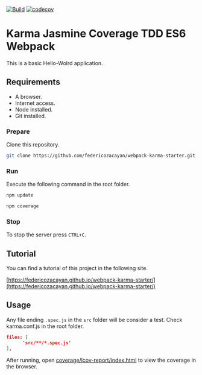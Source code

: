 [![Build](https://travis-ci.org/eustatos/webpack-karma-starter.svg?branch=master)](https://travis-ci.org/eustatos/webpack-karma-starter)
[![codecov](https://codecov.io/gh/eustatos/webpack-karma-starter/branch/master/graph/badge.svg)](https://codecov.io/gh/eustatos/webpack-karma-starter)

# Karma Jasmine Coverage TDD ES6 Webpack

This is a basic Hello-Wolrd application.

## Requirements

- A browser.
- Internet access.
- Node installed.
- Git installed.


### Prepare

Clone this repository.

```bash
git clone https://github.com/federicozacayan/webpack-karma-starter.git .
```


### Run

Execute the following command in the root folder.
```bash
npm update
```

```bash
npm coverage
```

### Stop

To stop the server press `CTRL+C`.


## Tutorial

You can find a tutorial of this project in the following site.

[https://federicozacayan.github.io/webpack-karma-starter/](https://federicozacayan.github.io/webpack-karma-starter/)

## Usage

Any file ending `.spec.js` in the `src` folder will be consider a test. Check karma.conf.js in the root folder.

```json
files: [
      'src/**/*.spec.js'
],
```

After running, open [coverage/lcov-report/index.html](coverage/lcov-report/index.html) to view the coverage in the browser.
